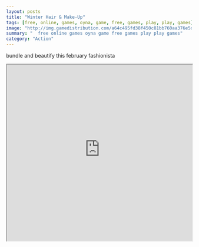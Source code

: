 ```yaml
---
layout: posts
title: "Winter Hair & Make-Up"
tags: [free, online, games, oyna, game, free, games, play, play, games]
image: "http://img.gamedistribution.com/a64c495fd38f450c81bb760aa376e5da.jpg"
summary: "  free online games oyna game free games play play games"
category: "Action"
---
```


bundle and beautify this february fashionista

<iframe width="100%" height="480px;" src="http://flash.gamedistribution.com?game=a64c495fd38f450c81bb760aa376e5da"></iframe>